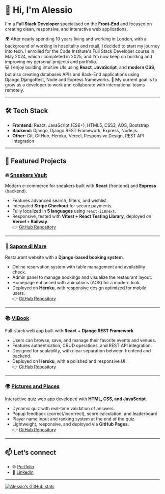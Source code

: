 # 👋 Hi, I'm Alessio

I'm a **Full Stack Developer** specialised on the **Front-End** and focused on creating clean, responsive, and interactive web applications.

🌍 After nearly spending 10 years living and working in London, with a background of working in hospitality and retail, I decided to start my journey into tech. I enrolled for the Code Institute's Full Stack Developer course in May 2024, which i completed in 2025, and I'm now keep on building and improving my personal projects and portfolio.   
💻 I enjoy building intuitive UIs using **React**, **JavaScript**, and **modern CSS**, but also creating databases APIs and Back-End applications using Django,DjangoRest, Node and Express frameworks. 
🎯 My current goal is to grow as a developer to work and collaborate with international teams remotely.

---

## 🛠 Tech Stack

- **Frontend:** React, JavaScript (ES6+), HTML5, CSS3, AOS, Bootstrap
- **Backend:** Django, Django REST Framework, Express, Node.js.
- **Other:** Git, GitHub, Heroku, Vercel, Responsive Design, REST API integration

---

## 🚀 Featured Projects

### 🔥 [Sneakers Vault](https://sneakers-vault-jet.vercel.app)  
Modern e-commerce for sneakers built with **React** (frontend) and **Express** (backend).  
- Features advanced search, filters, and wishlist.  
- Integrated **Stripe Checkout** for secure payments.  
- Fully localized in **5 languages** using `react-i18next`.  
- Responsive, tested with **Vitest + React Testing Library**, deployed on **Vercel + Railway**.  
👉 [GitHub Repository](https://github.com/alelodato/sneakers-vault/tree/main/sneakers-vault)

---

### 🍝 [Sapore di Mare](https://sapore-di-mare-0503ed908911.herokuapp.com/)  
Restaurant website with a **Django-based booking system**.  
- Online reservation system with table management and availability check.  
- Admin panel to manage bookings and visualize the restaurant layout.  
- Homepage enhanced with animations (AOS) for a modern look.  
- Deployed on **Heroku**, with responsive design optimized for mobile users.  
👉 [GitHub Repository](https://github.com/alelodato/sapore-di-mare)

---

### 📚 [ViBook](https://vibook-557c0bb75197.herokuapp.com)  
Full-stack web app built with **React** + **Django REST Framework**.  
- Users can browse, save, and manage their favorite events and venues.  
- Features authentication, CRUD operations, and REST API integration.  
- Designed for scalability, with clear separation between frontend and backend.  
- Deployed on **Heroku**, with a polished and responsive UI.  
👉 [GitHub Repository](https://github.com/alelodato/vibook)

---

### 🌍 [Pictures and Places](https://alelodato.github.io/Pictures-and-Places/)  
Interactive quiz web app developed with **HTML, CSS, and JavaScript**.  
- Dynamic quiz with real-time validation of answers.  
- Popup feedback (correct/incorrect), score calculation, and leaderboard.  
- Player name input and ranking system at the end of the quiz.  
- Lightweight, responsive, and deployed via **GitHub Pages**.  
👉 [GitHub Repository](https://github.com/alelodato/Pictures-and-Places)
---

## 📫 Let’s connect

- 🌐 [Portfolio](https://www.alessiolodato.dev/)
- 💼 [LinkedIn](http://linkedin.com/in/alessio-lodato-0541411b8)

---
[![Alessio's GitHub stats](https://github-readme-stats.vercel.app/api?username=alelodato)](https://github.com/alelodato-readme-stats)

